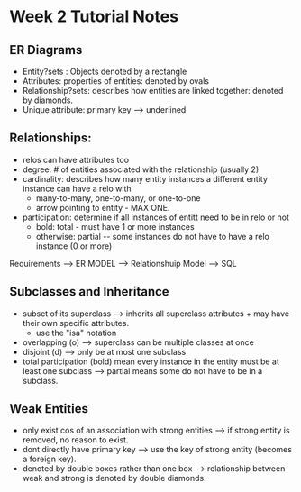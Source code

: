 # Week 2 Tutorial Notes 

## ER Diagrams 
- Entity?sets : Objects denoted by a rectangle 
- Attributes: properties of entities: denoted by ovals
- Relationship?sets: describes how entities are linked together: denoted by diamonds.
- Unique attribute: primary key --> underlined 

## Relationships:
- relos can have attributes too 
- degree: # of entities associated with the relationship (usually 2)
- cardinality: describes how many entity instances a different entity instance can have a relo with 
  - many-to-many, one-to-many, or one-to-one
  - arrow pointing to entity - MAX ONE.  
- participation: determine if all instances of entitt need to be in relo or not 
  - bold: total - must have 1 or more instances 
  - otherwise: partial -- some instances do not have to have a relo instance (0 or more)

Requirements --> ER MODEL --> Relationshuip Model --> SQL

## Subclasses and Inheritance 
- subset of its superclass --> inherits all superclass attributes + may have their own specific attributes. 
  - use the "isa" notation 
- overlapping (o) --> superclass can be multiple classes at once
- disjoint (d) --> only be at most one subclass 
- total participation (bold) mean every instance in the entity must be at least one subclass --> partial means some do not have to be in a subclass.

## Weak Entities 
- only exist cos of an association with strong entities --> if strong entity is removed, no reason to exist. 
- dont directly have primary key --> use the key of strong entity (becomes a foreign key). 
- denoted by double boxes rather than one box --> relationship between weak and strong is denoted by double diamonds. 

